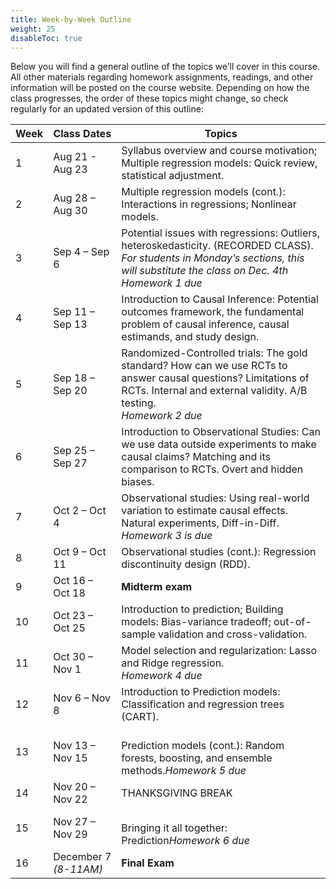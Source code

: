 ```yaml
---
title: Week-by-Week Outline
weight: 25
disableToc: true
---
```


Below you will find a general outline of the topics we’ll cover in this course. All other materials regarding homework assignments, readings, and other information will be posted on the course website. Depending on how the class progresses, the order of these topics might change, so check regularly for an updated version of this outline:

<table>
<thead>
<tr>
<th>Week</th>
<th>Class Dates</th>
<th>Topics</th>
</tr>
</thead>
<tbody>
<tr>
<td>1</td>
<td>Aug 21 - Aug 23</td>
<td>Syllabus overview and course motivation; Multiple regression models: Quick review, statistical adjustment.</td>
</tr>
<tr>
<td>2</td>
<td>Aug 28 – Aug 30</td>
<td>Multiple regression models (cont.): Interactions in regressions; Nonlinear models.</td>
</tr>
<tr>
<td>3</td>
<td>Sep 4 – Sep 6</td>
<td>Potential issues with regressions: Outliers, heteroskedasticity. (RECORDED CLASS).<br><i>For students in Monday’s sections, this will substitute the class on Dec. 4th</i><br><i>Homework 1 due</i></td>
</tr>
<tr>
<td>4</td>
<td>Sep 11 – Sep 13</td>
<td>Introduction to Causal Inference: Potential outcomes framework, the fundamental problem of causal inference, causal estimands, and study design.</td>
</tr>
<tr>
<td>5</td>
<td>Sep 18 – Sep 20</td>
<td>Randomized-Controlled trials: The gold standard? How can we use RCTs to answer causal questions? Limitations of RCTs. Internal and external validity. A/B testing. <br><i>Homework 2 due</i></td>
</tr>
<tr>
<td>6</td>
<td>Sep 25 – Sep 27</td>
<td>Introduction to Observational Studies: Can we use data outside experiments to make causal claims? Matching and its comparison to RCTs. Overt and hidden biases. </td>
</tr>
<tr>
<td>7</td>
<td>Oct 2 – Oct 4</td>
<td>Observational studies: Using real-world variation to estimate causal effects. Natural experiments, Diff-in-Diff. <br><i>Homework 3 is due</i></td>
</tr>
<tr>
<td>8</td>
<td>Oct 9 – Oct 11</td>
<td>Observational studies (cont.): Regression discontinuity design (RDD).</td>
</tr>
<tr>
<td>9</td>
<td>Oct 16 – Oct 18</td>
<td><b>Midterm exam</b></td>
</tr>
<tr>
<td>10</td>
<td>Oct 23 – Oct 25</td>
<td>Introduction to prediction; Building models: Bias-variance tradeoff; out-of-sample validation and cross-validation.</td>
</tr>
<tr>
<td>11</td>
<td>Oct 30 – Nov 1</td>
<td>Model selection and regularization: Lasso and Ridge regression.<br><i>Homework 4 due</i></td>
</tr>
<tr>
<td>12</td>
<td>Nov 6 – Nov 8</td>
<td>Introduction to Prediction models: Classification and regression trees (CART).</td>
</tr>
<tr>
<td>13</td>
<td>Nov 13 – Nov 15</td>
<td><br>Prediction models (cont.): Random forests, boosting, and ensemble methods.<i>Homework 5 due</i></td>
</tr>
<tr>
<td>14</td>
<td>Nov 20 – Nov 22</td>
<td>THANKSGIVING BREAK</td>
</tr>
<tr>
<td>15</td>
<td>Nov 27 – Nov 29</td>
<td><br>Bringing it all together: Prediction<i>Homework 6 due</i></td>
</tr>
<tr>
<td>16</td>
<td>December 7 <i>(8-11AM)</i></td>
<td><b>Final Exam</b></td>
</tr>
</tbody>
</table>
